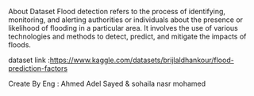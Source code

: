 About Dataset Flood detection refers to the process of identifying, monitoring, and alerting authorities or individuals about the presence or likelihood of flooding in a particular area. It involves the use of various technologies and methods to detect, predict, and mitigate the impacts of floods.

dataset link :https://www.kaggle.com/datasets/brijlaldhankour/flood-prediction-factors

Create By Eng : Ahmed Adel Sayed & sohaila nasr mohamed

